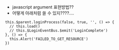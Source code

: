 - javascript argument 표현방법?? 
- 어떻게 아래처럼 쓸 수 있지????....

```
this.$parent.loginProcess(false, true, '', () => {
  // this.load()
  // this.$LoginEventBus.$emit('LoginComplete')
}, () => {
  this.Alert('FAILED_TO_GET_RESOURCE')
})

```
